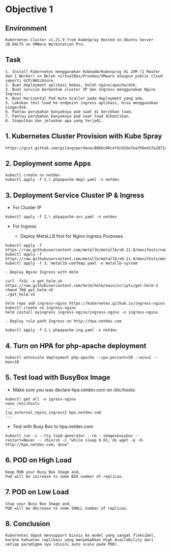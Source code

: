 # Objective 1

## Environment
```
Kubernetes Cluster v1.21.9 from KubeSpray Hosted on Ubuntu Server 20.04LTS on VMWare Workstation Pro.
```

## Task
```
1. Install Kubernetes menggunakan Kubeadm/Kubespray di 2VM (1 Master dan 1 Worker) => Boleh virtualBox/Proxmox/VMware ataupun public cloud seperti GCP/AWS/Azure.
2. Buat deployment aplikasi bebas, boleh nginx/apache/dsb.
3. Buat service berbentuk cluster IP dan Ingress menggunakan Nginx Ingress.
4. Buat Horizontal Pod Auto Scaller pada deployment yang ada.
5. Lakukan test load ke endpoint ingress aplikasi, bisa menggunakan siege/dsb.
6. Pantau perubahan banyaknya pod saat di berikkan load.
7. Pantau perubahan banyaknya pod saat load dihentikan.
8. Simpulkan dan jelaskan apa yang terjadi.
```

## 1. Kubernetes Cluster Provision with Kube Spray
```
https://gist.github.com/gilangvperdana/886bc80cefdcd1be7ea356e41fa2871d
```

## 2. Deployment some Apps
```
kubectl create ns netdev
kubectl apply -f 2.\ phpapache-depl.yaml -n netdev
```

## 3. Deployment Service Cluster IP & Ingress
- For Cluster IP
```
kubectl apply -f 2.\ phpapache-svc.yaml -n netdev
```

- For Ingress

    - Deploy MetaLLB first for Nginx Ingress Purposes
```
kubectl apply -f https://raw.githubusercontent.com/metallb/metallb/v0.11.0/manifests/namespace.yaml
kubectl apply -f https://raw.githubusercontent.com/metallb/metallb/v0.11.0/manifests/metallb.yaml
kubectl apply -f 3. metallb-confmap.yaml -n metallb-system
```
    - Deploy Nginx Ingress with Helm
```
curl -fsSL -o get_helm.sh https://raw.githubusercontent.com/helm/helm/main/scripts/get-helm-3
chmod 700 get_helm.sh
./get_helm.sh

helm repo add ingress-nginx https://kubernetes.github.io/ingress-nginx
kubectl create ns ingress-nginx
helm install myingress ingress-nginx/ingress-nginx -n ingress-nginx
```

    - Deploy rule path Ingress on http://hpa.netdev.com
```
kubectl apply -f 2.\ phpapache-ing.yaml -n netdev
```

## 4. Turn on HPA for php-apache deployment
```
kubectl autoscale deployment php-apache --cpu-percent=50 --min=1 --max=10
```

## 5. Test load with BusyBox Image
- Make sure you was declare hpa.netdev.com on /etc/hosts:
```
kubectl get all -n igress-nginx
nano /etc/hosts
---
{ip_external_nginx_ingress} hpa.netdev.com
---
```

- Test with Busy Box to hpa.netdev.com
```
kubectl run -i --tty load-generator --rm --image=busybox --restart=Never -- /bin/sh -c "while sleep 0.01; do wget -q -O- http://hpa.netdev.com; done"
```

## 6. POD on High Load
```
Keep RUN your Busy Box Image and,
Pod will be increase to some BIG number of replicas.
```

## 7. POD on Low Load
```
Stop your Busy Box Image and,
POD will be decrease to some SMALL number of replicas.
```

## 8. Conclusion
```
Kubernetes dapat mensupport bisnis ke model yang sangat fleksibel, karena kekuatan replikasi yang menyebabkan High Availability dari setiap paradigma nya (disini auto scale pada POD).
```